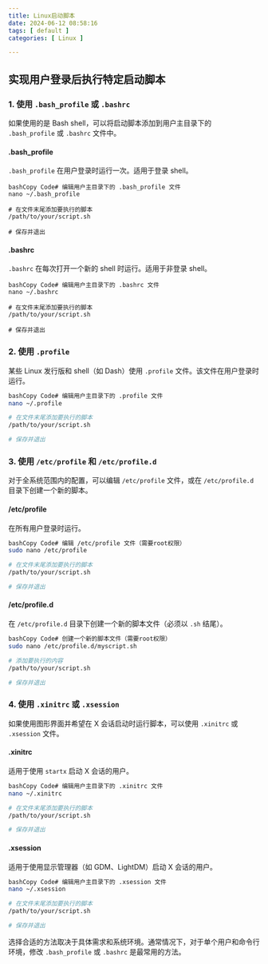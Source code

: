 ```yaml
---
title: Linux启动脚本
date: 2024-06-12 08:58:16
tags: [ default ]
categories: [ Linux ]

---
```


## 实现用户登录后执行特定启动脚本

### 1. 使用 `.bash_profile` 或 `.bashrc`

如果使用的是 Bash shell，可以将启动脚本添加到用户主目录下的 `.bash_profile` 或 `.bashrc` 文件中。

#### .bash_profile

`.bash_profile` 在用户登录时运行一次。适用于登录 shell。

```shell
bashCopy Code# 编辑用户主目录下的 .bash_profile 文件
nano ~/.bash_profile

# 在文件末尾添加要执行的脚本
/path/to/your/script.sh

# 保存并退出
```

#### .bashrc

`.bashrc` 在每次打开一个新的 shell 时运行。适用于非登录 shell。

```shell
bashCopy Code# 编辑用户主目录下的 .bashrc 文件
nano ~/.bashrc

# 在文件末尾添加要执行的脚本
/path/to/your/script.sh

# 保存并退出
```

### 2. 使用 `.profile`

某些 Linux 发行版和 shell（如 Dash）使用 `.profile` 文件。该文件在用户登录时运行。

```sh
bashCopy Code# 编辑用户主目录下的 .profile 文件
nano ~/.profile

# 在文件末尾添加要执行的脚本
/path/to/your/script.sh

# 保存并退出
```

### 3. 使用 `/etc/profile` 和 `/etc/profile.d`

对于全系统范围内的配置，可以编辑 `/etc/profile` 文件，或在 `/etc/profile.d` 目录下创建一个新的脚本。

#### /etc/profile

在所有用户登录时运行。

```sh
bashCopy Code# 编辑 /etc/profile 文件（需要root权限）
sudo nano /etc/profile

# 在文件末尾添加要执行的脚本
/path/to/your/script.sh

# 保存并退出
```

#### /etc/profile.d

在 `/etc/profile.d` 目录下创建一个新的脚本文件（必须以 `.sh` 结尾）。

```sh
bashCopy Code# 创建一个新的脚本文件（需要root权限）
sudo nano /etc/profile.d/myscript.sh

# 添加要执行的内容
/path/to/your/script.sh

# 保存并退出
```

### 4. 使用 `.xinitrc` 或 `.xsession`

如果使用图形界面并希望在 X 会话启动时运行脚本，可以使用 `.xinitrc` 或 `.xsession` 文件。

#### .xinitrc

适用于使用 `startx` 启动 X 会话的用户。

```sh
bashCopy Code# 编辑用户主目录下的 .xinitrc 文件
nano ~/.xinitrc

# 在文件末尾添加要执行的脚本
/path/to/your/script.sh

# 保存并退出
```

#### .xsession

适用于使用显示管理器（如 GDM、LightDM）启动 X 会话的用户。

```sh
bashCopy Code# 编辑用户主目录下的 .xsession 文件
nano ~/.xsession

# 在文件末尾添加要执行的脚本
/path/to/your/script.sh

# 保存并退出
```

选择合适的方法取决于具体需求和系统环境。通常情况下，对于单个用户和命令行环境，修改 `.bash_profile` 或 `.bashrc` 是最常用的方法。